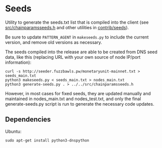 # Seeds

Utility to generate the seeds.txt list that is compiled into the client
(see [src/chainparamsseeds.h](/src/chainparamsseeds.h) and other utilities in [contrib/seeds](/contrib/seeds)).

Be sure to update `PATTERN_AGENT` in `makeseeds.py` to include the current version,
and remove old versions as necessary.

The seeds compiled into the release are able to be created from DNS seed data, like this (replacing URL with your own source of node IP/port information):

    curl -s http://seeder.fuzzbawls.pw/monetaryunit-mainnet.txt > seeds_main.txt
    python3 makeseeds.py < seeds_main.txt > nodes_main.txt
    python3 generate-seeds.py . > ../../src/chainparamsseeds.h

However, in most cases for fixed seeds, they are updated manually and maintained in nodes_main.txt and nodes_test.txt, and only the final generate-seeds.py script is run to generate the necessary code updates.

## Dependencies

Ubuntu:

    sudo apt-get install python3-dnspython
